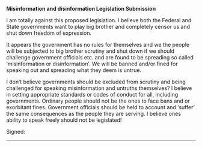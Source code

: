 **Misinformation and disinformation Legislation Submission**

I am totally against this proposed legislation. I believe both the Federal and State governments
want to play big brother and completely censor us and shut down freedom of expression.

It appears the government has no rules for themselves and we the people will be subjected to big
brother scrutiny and shut down if we should challenge government officials etc. and are found to
be spreading so called ‘misinformation or disinformation’. We will be banned and/or fined for
speaking out and spreading what they deem is untrue.

I don’t believe governments should be excluded from scrutiny and being challenged for speaking
misinformation and untruths themselves? I believe in setting appropriate standards or codes of
conduct for all, including governments. Ordinary people should not be the ones to face bans and
or exorbitant fines. Government officials should be held to account and ‘suffer’ the same
consequences as the people they are serving. I believe ones ability to speak freely should not be
legislated!

Signed:


-----

